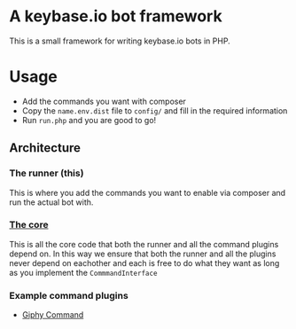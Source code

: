 # A keybase.io bot framework

This is a small framework for writing keybase.io bots in PHP. 

# Usage
* Add the commands you want with composer
* Copy the `name.env.dist` file to `config/` and fill in the required information
* Run `run.php` and you are good to go!

## Architecture

### The runner (this)
This is where you add the commands you want to enable via composer and run the actual bot with.
    
### [The core](https://github.com/tstrijdhorst/capetown-core)

This is all the core code that both the runner and all the command plugins depend on. In this way we ensure that both the runner and all the plugins never depend on eachother and each is free to do what they want as long as you implement the `CommmandInterface`
    
### Example command plugins
* [Giphy Command](https://github.com/tstrijdhorst/capetown-giphy)
